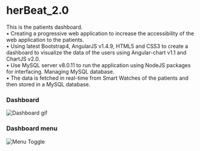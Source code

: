 # herBeat_2.0
This is the patients dashboard.<br>
•	Creating a progressive web application to increase the accessibility of the web application to the patients.<br>
•	Using latest Bootstrap4, AngularJS v1.4.9, HTML5 and CSS3 to create a dashboard to visualize the data of the users using Angular-chart v1.1 and ChartJS v2.0.<br>
•	Use MySQL server v8.0.11 to run the application using NodeJS packages for interfacing. Managing MySQL database.<br>
•	The data is fetched in real-time from Smart Watches of the patients and then stored in a MySQL database.<br>
<h3> Dashboard </h3>
<img src="https://github.com/vijay1903/readme_materials/blob/master/Aug-24-2018%2023-05-56.gif" type="img/gif" alt="Dashboard gif"></img>
<h3> Dashboard menu </h3>
<img src="https://github.com/vijay1903/readme_materials/blob/master/Aug-24-2018%2023-06-25.gif" type"img/gif" alt="Menu Toggle"></img>
